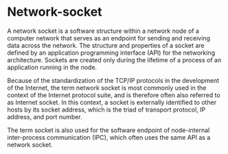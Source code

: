 # Network-socket
A network socket is a software structure within a network node of a computer network that serves as an endpoint for sending and receiving data across the network. The structure and properties of a socket are defined by an application programming interface (API) for the networking architecture. Sockets are created only during the lifetime of a process of an application running in the node.

Because of the standardization of the TCP/IP protocols in the development of the Internet, the term network socket is most commonly used in the context of the Internet protocol suite, and is therefore often also referred to as Internet socket. In this context, a socket is externally identified to other hosts by its socket address, which is the triad of transport protocol, IP address, and port number.

The term socket is also used for the software endpoint of node-internal inter-process communication (IPC), which often uses the same API as a network socket.

